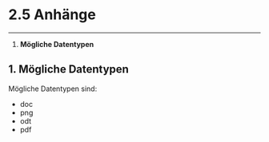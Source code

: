 # 2.5 Anhänge

---

1. **Mögliche Datentypen**

## 1. Mögliche Datentypen

Mögliche Datentypen sind:

* doc
* png
* odt
* pdf



